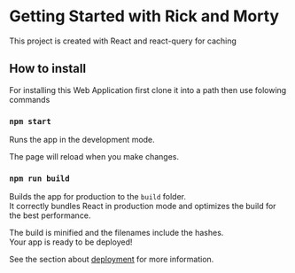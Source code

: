 # Getting Started with Rick and Morty

This project is created with React and react-query for caching

## How to install

For installing this Web Application first clone it into a path then use folowing commands

### `npm start`

Runs the app in the development mode.

The page will reload when you make changes.

### `npm run build`

Builds the app for production to the `build` folder.\
It correctly bundles React in production mode and optimizes the build for the best performance.

The build is minified and the filenames include the hashes.\
Your app is ready to be deployed!

See the section about [deployment](https://facebook.github.io/create-react-app/docs/deployment) for more information.
